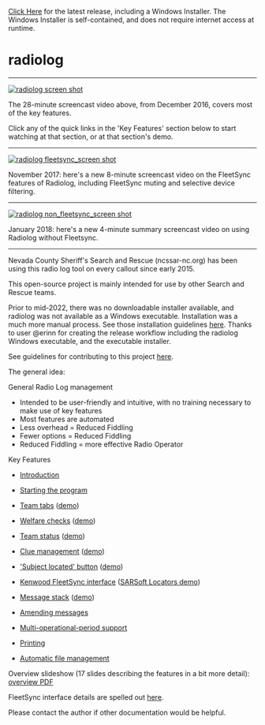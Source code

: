 
[Click Here](https://github.com/ncssar/radiolog/releases/latest) for the latest release, including a Windows Installer.
The Windows Installer is self-contained, and does not require internet access at runtime.


# radiolog
------------
[![radiolog screen shot](/doc/radiolog_screenshot.png)](https://www.youtube.com/watch?v=pTk-0i6uYUQ)

The 28-minute screencast video above, from December 2016, covers most of the key features.

Click any of the quick links in the 'Key Features' section below to start watching at that section, or at that section's demo.

---
[![radiolog fleetsync_screen shot](/doc/radiolog_fleetsync_screenshot.png)](https://youtu.be/Q786OtFgZDc)

November 2017: here's a new 8-minute screencast video on the FleetSync features of Radiolog, including FleetSync muting and selective device filtering.

---
[![radiolog non_fleetsync_screen shot](/doc/radiolog_non_fs_video2.png)](https://youtu.be/J_sFsYn4sbY)

January 2018: here's a new 4-minute summary screencast video on using Radiolog without Fleetsync.

---

Nevada County Sheriff's Search and Rescue (ncssar-nc.org) has been using this radio log tool on every callout since early 2015.

This open-source project is mainly intended for use by other Search and Rescue teams.

Prior to mid-2022, there was no downloadable installer available, and radiolog was not available as a Windows executable.  Installation was a much more manual process.  See those installation guidelines [here](INSTALL.md).  Thanks to user @erinn for creating the release workflow including the radiolog Windows executable, and the executable installer.

See guidelines for contributing to this project [here](CONTRIBUTING.md).

The general idea:

General Radio Log management
- Intended to be user-friendly and intuitive, with no training necessary to make use of key features
- Most features are automated
- Less overhead = Reduced Fiddling
- Fewer options = Reduced Fiddling
- Reduced Fiddling = more effective Radio Operator

Key Features

- [Introduction](https://www.youtube.com/watch?v=pTk-0i6uYUQ&t=0m0s)

- [Starting the program](https://www.youtube.com/watch?v=pTk-0i6uYUQ&t=1m27s)

- [Team tabs](https://www.youtube.com/watch?v=pTk-0i6uYUQ&t=1m59s)   ([demo](https://www.youtube.com/watch?v=pTk-0i6uYUQ&t=4m9s))

- [Welfare checks](https://www.youtube.com/watch?v=pTk-0i6uYUQ&t=4m43s)   ([demo](https://www.youtube.com/watch?v=pTk-0i6uYUQ&t=6m26s))

- [Team status](https://www.youtube.com/watch?v=pTk-0i6uYUQ&t=7m0s)   ([demo](https://www.youtube.com/watch?v=pTk-0i6uYUQ&t=8m41s))

- [Clue management](https://www.youtube.com/watch?v=pTk-0i6uYUQ&t=10m56s)    ([demo](https://www.youtube.com/watch?v=pTk-0i6uYUQ&t=15m5s))

- ['Subject located' button](https://www.youtube.com/watch?v=pTk-0i6uYUQ&t=16m15s)    ([demo](https://www.youtube.com/watch?v=pTk-0i6uYUQ&t=16m54s))

- [Kenwood FleetSync interface](https://www.youtube.com/watch?v=pTk-0i6uYUQ&t=18m2s)    ([SARSoft Locators demo](https://www.youtube.com/watch?v=pTk-0i6uYUQ&t=20m53s))

- [Message stack](https://www.youtube.com/watch?v=pTk-0i6uYUQ&t=21m58s)    ([demo](https://www.youtube.com/watch?v=pTk-0i6uYUQ&t=24m14s))

- [Amending messages](https://www.youtube.com/watch?v=pTk-0i6uYUQ&t=24m50s)

- [Multi-operational-period support](https://www.youtube.com/watch?v=pTk-0i6uYUQ&t=26m13s)

- [Printing](https://www.youtube.com/watch?v=pTk-0i6uYUQ&t=17m36s)

- [Automatic file management](https://www.youtube.com/watch?v=pTk-0i6uYUQ&t=28m11s)


Overview slideshow (17 slides describing the features in a bit more detail): [overview PDF](/doc/radiolog_overview.pdf)

FleetSync interface details are spelled out [here](/doc/radiolog_fleetsync_details.pdf).

Please contact the author if other documentation would be helpful.
